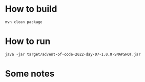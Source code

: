 # How to build

```
mvn clean package
```

# How to run

```
java -jar target/advent-of-code-2022-day-07-1.0.0-SNAPSHOT.jar
```

# Some notes
